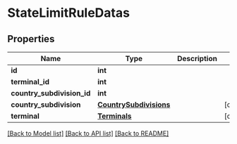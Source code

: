 # StateLimitRuleDatas

## Properties
Name | Type | Description | Notes
------------ | ------------- | ------------- | -------------
**id** | **int** |  | 
**terminal_id** | **int** |  | 
**country_subdivision_id** | **int** |  | 
**country_subdivision** | [**CountrySubdivisions**](CountrySubdivisions.md) |  | [optional] 
**terminal** | [**Terminals**](Terminals.md) |  | [optional] 

[[Back to Model list]](../README.md#documentation-for-models) [[Back to API list]](../README.md#documentation-for-api-endpoints) [[Back to README]](../README.md)


